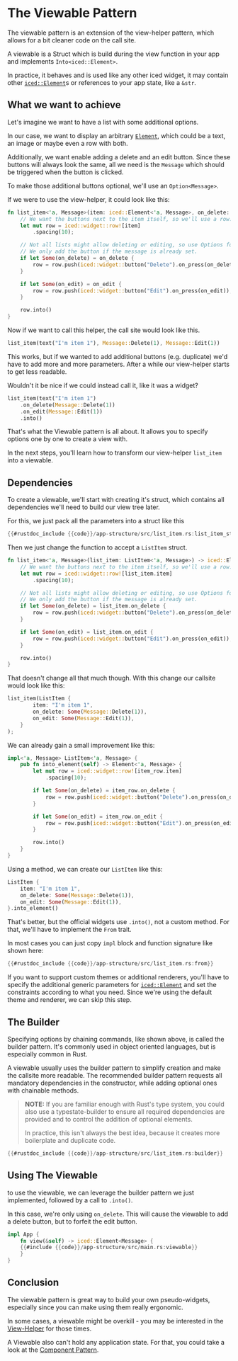 
# The Viewable Pattern

The viewable pattern is an extension of the view-helper pattern,
which allows for a bit cleaner code on the call site.

A viewable is a Struct which is build during the view function in your app and implements `Into<iced::Element>`.

In practice, it behaves and is used like any other iced widget,
it may contain other [`iced::Element`](https://docs.rs/iced/latest/iced/type.Element.html)s or references to your app state, like a `&str`.

## What we want to achieve

Let's imagine we want to have a list with some additional options.

In our case, we want to display an arbitrary [`Element`](https://docs.rs/iced/latest/iced/type.Element.html),
which could be a text, an image or maybe even a row with both.

Additionally, we want enable adding a delete and an edit button.
Since these buttons will always look the same,
all we need is the `Message` which should be triggered when the button is clicked.

To make those additional buttons optional, we'll use an `Option<Message>`.

If we were to use the view-helper, it could look like this:

```rust
fn list_item<'a, Message>(item: iced::Element<'a, Message>, on_delete: Option<Message>, on_edit: Option<Message>) -> iced::Element<'a, Message> {
    // We want the buttons next to the item itself, so we'll use a row.
    let mut row = iced::widget::row![item]
        .spacing(10);

    // Not all lists might allow deleting or editing, so use Options for the on_delete and on_edit Messages.
    // We only add the button if the message is already set.
    if let Some(on_delete) = on_delete {
        row = row.push(iced::widget::button("Delete").on_press(on_delete));
    }

    if let Some(on_edit) = on_edit {
        row = row.push(iced::widget::button("Edit").on_press(on_edit));
    }

    row.into()
}
```

Now if we want to call this helper, the call site would look like this.

```rust
list_item(text("I'm item 1"), Message::Delete(1), Message::Edit(1))
```

This works, but if we wanted to add additional buttons (e.g. duplicate) we'd have to add more and more parameters.
After a while our view-helper starts to get less readable.

Wouldn't it be nice if we could instead call it, like it was a widget?

```rust
list_item(text("I'm item 1")
    .on_delete(Message::Delete(1))
    .on_edit(Message::Edit(1))
    .into()
```

That's what the Viewable pattern is all about.
It allows you to specify options one by one to create a view with.

In the next steps, you'll learn how to transform our view-helper `list_item` into a viewable.

## Dependencies

To create a viewable, we'll start with creating it's struct, which contains all dependencies we'll need to build our view tree later.

For this, we just pack all the parameters into a struct like this

```rust
{{#rustdoc_include {{code}}/app-structure/src/list_item.rs:list_item_struct}}
```

Then we just change the function to accept a `ListItem` struct.

```rust
fn list_item<'a, Message>(list_item: ListItem<'a, Message>) -> iced::Element<'a, Message> {
    // We want the buttons next to the item itself, so we'll use a row.
    let mut row = iced::widget::row![list_item.item]
        .spacing(10);

    // Not all lists might allow deleting or editing, so use Options for the on_delete and on_edit Messages.
    // We only add the button if the message is already set.
    if let Some(on_delete) = list_item.on_delete {
        row = row.push(iced::widget::button("Delete").on_press(on_delete));
    }

    if let Some(on_edit) = list_item.on_edit {
        row = row.push(iced::widget::button("Edit").on_press(on_edit));
    }

    row.into()
}
```

That doesn't change all that much though. With this change our callsite would look like this:

```rust
list_item(ListItem {
        item: "I'm item 1",
        on_delete: Some(Message::Delete(1)),
        on_edit: Some(Message::Edit(1)),
    }
);
```

We can already gain a small improvement like this:

```rust
impl<'a, Message> ListItem<'a, Message> {
    pub fn into_element(self) -> Element<'a, Message> {
        let mut row = iced::widget::row![item_row.item]
            .spacing(10);

        if let Some(on_delete) = item_row.on_delete {
            row = row.push(iced::widget::button("Delete").on_press(on_delete));
        }

        if let Some(on_edit) = item_row.on_edit {
            row = row.push(iced::widget::button("Edit").on_press(on_edit));
        }

        row.into()
    }
}
```

Using a method, we can create our `ListItem` like this:

```rust
ListItem {
    item: "I'm item 1",
    on_delete: Some(Message::Delete(1)),
    on_edit: Some(Message::Edit(1)),
}.into_element()
```

That's better, but the official widgets use `.into()`, not a custom method.
For that, we'll have to implement the `From` trait.

In most cases you can just copy `impl` block and function signature like shown here:

```rust
{{#rustdoc_include {{code}}/app-structure/src/list_item.rs:from}}
```

If you want to support custom themes or additional renderers,
you'll have to specify the additional generic parameters for [`iced::Element`](https://docs.rs/iced/latest/iced/type.Element.html)
and set the constraints according to what you need. Since we're using the default theme and renderer, we can skip this step.

## The Builder

Specifying options by chaining commands, like shown above, is called the builder pattern.
It's commonly used in object oriented languages, but is especially common in Rust.

A viewable usually uses the builder pattern to simplify creation and make the callsite more readable.
The recommended builder pattern requests all mandatory dependencies in the constructor, while adding optional ones with chainable methods.

> **NOTE:** If you are familiar enough with Rust's type system, you could also use a typestate-builder to ensure all required dependencies are provided
>  and to control the addition of optional elements.
>
> In practice, this isn't always the best idea, because it creates more boilerplate and duplicate code.

```rust
{{#rustdoc_include {{code}}/app-structure/src/list_item.rs:builder}}
```

## Using The Viewable

to use the viewable, we can leverage the builder pattern we just implemented, followed by a call to `.into()`.

In this case, we're only using `on_delete`.
This will cause the viewable to add a delete button, but to forfeit the edit button.

```rust
impl App {
    fn view(&self) -> iced::Element<Message> {
    {{#include {{code}}/app-structure/src/main.rs:viewable}}
    }
}
```

## Conclusion

The viewable pattern is great way to build your own pseudo-widgets,
especially since you can make using them really ergonomic.

In some cases, a viewable might be overkill - you may be interested in the [View-Helper](./view-helper.md) for those times.

A Viewable also can't hold any application state.
For that, you could take a look at the [Component Pattern](./component.md).
